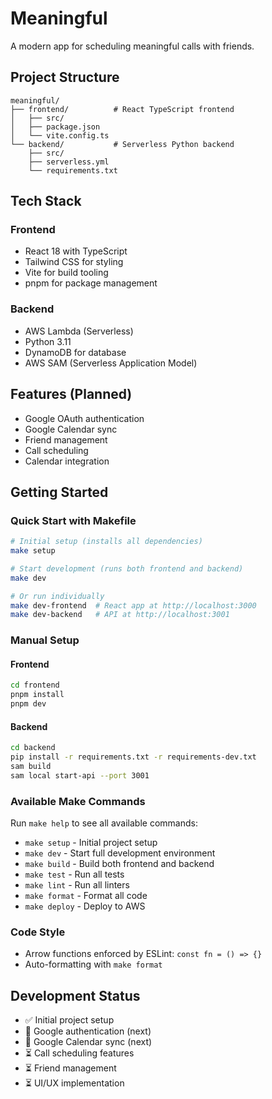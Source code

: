 # Meaningful

A modern app for scheduling meaningful calls with friends.

## Project Structure

```
meaningful/
├── frontend/          # React TypeScript frontend
│   ├── src/
│   ├── package.json
│   └── vite.config.ts
└── backend/           # Serverless Python backend
    ├── src/
    ├── serverless.yml
    └── requirements.txt
```

## Tech Stack

### Frontend
- React 18 with TypeScript
- Tailwind CSS for styling
- Vite for build tooling
- pnpm for package management

### Backend
- AWS Lambda (Serverless)
- Python 3.11
- DynamoDB for database
- AWS SAM (Serverless Application Model)

## Features (Planned)
- Google OAuth authentication
- Google Calendar sync
- Friend management
- Call scheduling
- Calendar integration

## Getting Started

### Quick Start with Makefile
```bash
# Initial setup (installs all dependencies)
make setup

# Start development (runs both frontend and backend)
make dev

# Or run individually
make dev-frontend  # React app at http://localhost:3000
make dev-backend   # API at http://localhost:3001
```

### Manual Setup

#### Frontend
```bash
cd frontend
pnpm install
pnpm dev
```

#### Backend
```bash
cd backend
pip install -r requirements.txt -r requirements-dev.txt
sam build
sam local start-api --port 3001
```

### Available Make Commands
Run `make help` to see all available commands:
- `make setup` - Initial project setup
- `make dev` - Start full development environment
- `make build` - Build both frontend and backend
- `make test` - Run all tests
- `make lint` - Run all linters
- `make format` - Format all code
- `make deploy` - Deploy to AWS

### Code Style
- Arrow functions enforced by ESLint: `const fn = () => {}`
- Auto-formatting with `make format`

## Development Status
- ✅ Initial project setup
- 🚧 Google authentication (next)
- 🚧 Google Calendar sync (next)
- ⏳ Call scheduling features
- ⏳ Friend management
- ⏳ UI/UX implementation